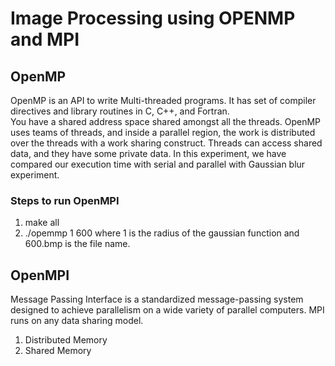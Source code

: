 # Image Processing using OPENMP and MPI

## OpenMP

OpenMP is an API to write Multi-threaded programs. It has set of compiler directives and library routines in C, C++, and Fortran. \
You have a shared address space shared amongst all the threads. OpenMP uses teams of threads, and inside a parallel region, the work is distributed over the threads with a work sharing construct. 
Threads can access shared data, and they have some private data.
In this experiment, we have compared our execution time with serial and parallel with  Gaussian blur experiment.

### Steps to run OpenMPI

  1. make all
  2. ./opemmp 1 600 
      where 1 is the radius of the gaussian function and 600.bmp is the file name.
      
## OpenMPI

Message Passing Interface is a standardized message-passing system designed to achieve parallelism on a wide variety of parallel computers.
MPI runs on any data sharing model.
1. Distributed Memory
2. Shared Memory



